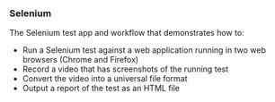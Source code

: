 ### Selenium

The Selenium test app and workflow that demonstrates how to:

* Run a Selenium test against a web application running in two web browsers (Chrome and Firefox) 
* Record a video that has screenshots of the running test
* Convert the video into a universal file format
* Output a report of the test as an HTML file
